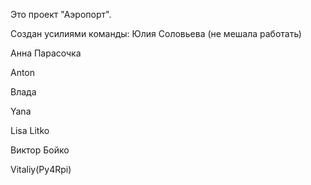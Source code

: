 Это проект "Аэропорт".

Создан усилиями команды:
Юлия Соловьева (не мешала работать)


Анна Парасочка



Anton

Влада


Yana


Lisa Litko

Виктор Бойко

Vitaliy(Py4Rpi)

